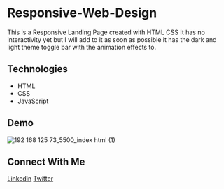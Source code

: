# Responsive-Web-Design

This is a Responsive Landing Page created with HTML CSS It has no interactivity yet but I will add to it as soon as possible it has the dark and light theme toggle bar with the animation effects to.


## Technologies 
- HTML 
- CSS 
- JavaScript


## Demo

![192 168 125 73_5500_index html (1)](https://user-images.githubusercontent.com/95171638/151582065-d834b52b-a4dd-4d67-8e73-8690183ffa1e.png)

## Connect With Me

[Linkedin](https://www.linkedin.com/in/amol-shelke-627813220/)
[Twitter](https://twitter.com/Amol_shelke09)
